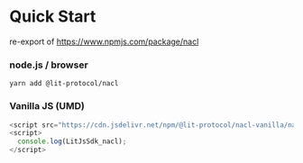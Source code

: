 # Quick Start

re-export of https://www.npmjs.com/package/nacl

### node.js / browser

```
yarn add @lit-protocol/nacl
```

### Vanilla JS (UMD)

```js
<script src="https://cdn.jsdelivr.net/npm/@lit-protocol/nacl-vanilla/nacl.js"></script>
<script>
  console.log(LitJsSdk_nacl);
</script>
```
